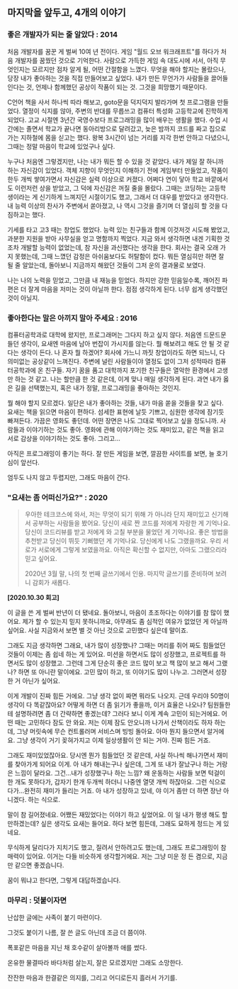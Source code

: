 ## 마지막을 앞두고, 4개의 이야기

### 좋은 개발자가 되는 줄 알았다 : 2014

처음 개발자를 꿈꾼 게 벌써 10여 년 전이다. 게임 "월드 오브 워크래프트"를 하다가 처음 개발자를 꿈꿨던 것으로 기억한다. 사람으로 가득한 게임 속 대도시에 서서, 아직 무엇인지는 모르지만 점차 알게 될, 어떤 간절함을 느꼈다. 무엇을 해야 할지는 몰랐으나, 당장 내가 좋아하는 것을 직접 만들어보고 싶었다. 내가 만든 무언가가 사람들을 끌어들인다는 것, 언제나 함께했던 공상이 작품이 되는 것. 그것을 희망했기 때문이다. 

C언어 책을 사서 하나씩 따라 해보고, goto문을 덕지덕지 발라가며 첫 프로그램을 만들었다. 열정이 식지를 않아, 주변의 반대를 무릅쓰고 컴퓨터 특성화 고등학교에 진학하게 되었다. 고교 시절엔 3년간 국영수보다 프로그래밍을 많이 배우는 생활을 했다. 수업 시간에는 졸면서 학교가 끝나면 동아리방으로 달려갔고, 늦은 밤까지 코드를 짜고 집으로 가는 지하철에 몸을 싣고는 했다. 왕복 3시간이 넘는 거리를 지각 한번 안하고 다녔으니, 그때는 정말 마음이 학교에 있었구나 싶다.

누구나 처음엔 그렇겠지만, 나는 내가 뭐든 할 수 있을 것 같았다. 내가 제일 잘 하니까 하는 자신감이 있었다. 객체 지향이 무엇인지 이해하기 전에 게임부터 만들었고, 작품이 한두 개씩 쌓여가면서 자신감은 실력 이상으로 커졌다. 어쩌다 연이 닿아 학교 바깥에서도 이런저런 상을 받았고, 그 덕에 자신감은 꺼질 줄을 몰랐다. 그때는 코딩하는 고등학생이라는 게 신기하게 느껴지던 시절이기도 했고, 그래서 더 대우를 받았다고 생각한다. 내 능력 이상의 찬사가 주변에서 쏟아졌고, 나 역시 그것을 즐기며 더 열심히 할 것을 다짐하고는 했다. 

기세를 타고 고3 때는 창업도 했었다. 능력 있는 친구들과 함께 이것저것 시도해 봤었고, 과분한 지원을 받아 사무실을 얻고 명함까지 찍었다. 지금 와서 생각하면 내겐 기획한 것조차 개발할 능력이 없었는데, 참 자신을 과신했다는 생각을 한다. 회사는 결국 오래 가지 못했는데, 그때 느꼈던 감정은 아쉬움보다도 허탈함이 컸다. 뭐든 열심히만 하면 잘 될 줄 알았는데, 돌아보니 지금까지 해왔던 것들이 그저 운의 결과물로 보였다.

나는 나의 노력을 믿었고, 그만큼 내 재능을 믿었다. 하지만 강한 믿음일수록, 깨어진 파편은 더 잘게 마음을 저미는 것이 아닐까 한다. 점점 생각하게 된다. 너무 쉽게 생각했던 것이 아닐지.



### 좋아한다는 말은 아끼지 말아 주세요 : 2016

컴퓨터공학과로 대학에 왔지만, 프로그래머는 그다지 하고 싶지 않다. 처음엔 드문드문 들던 생각이, 요새엔 마음에 남아 번잡이 가시지를 않는다. 뭘 해보려고 해도 안 될 것 같다는 생각이 든다. 나 혼자 뭘 하겠어? 회사에 가느니 까짓 창업이라도 하면 되느니, 다 의미없는 공상같이 느껴진다. 주변에 널린 사람들이야 열정도 없이 그저 성적따라 컴퓨터공학과에 온 친구들. 자기 꿈을 품고 대학까지 포기한 친구들은 열악한 환경에서 고생만 하는 것 같고. 나는 할만큼 한 것 같은데, 이게 맞나 매일 생각하게 된다. 과연 내가 옳은 길을 선택했는지, 혹은 내가 정말, 프로그래밍을 좋아하는 것인지.

뭘 해야 할지 모르겠다. 일단은 내가 좋아하는 것들, 내가 마음 쏟을 것들을 찾고 싶다. 요새는 책을 읽으면 마음이 편하다. 섬세한 표현에 날듯 기쁘고, 심원한 생각에 잠기듯 빠져든다. 가끔은 영화도 좋던데. 어떤 장면은 나도 그대로 찍어보고 싶을 정도니까. 사람들과 이야기하는 것도 좋아. 영화에 관해 이야기하는 것도 재미있고, 같은 책을 읽고 서로 감상을 이야기하는 것도 좋아. 그리고...

아직은 프로그래밍이 좋기는 하다. 잘 만든 게임을 보면, 깔끔한 사이트를 보면, 늘 호기심이 앞선다. 

엄두도 나지 않고 두렵지만, 그래도 마음이 간다. 



### "요새는 좀 어떠신가요?" : 2020

> 우아한 테크코스에 와서, 저는 무엇이 되기 위해 가 아니라 단지 재미있고 신기해서 공부하는 사람들을 봤어요. 당신이 새로 짠 코드를 저에게 자랑한 게 기억나요. 당신이 코드리뷰를 받고 저에게 와 고칠 부분을 물었던 게 기억나요. 좋은 방법을 추천받고 당신이 뛰듯 기뻐했던 게 기억나요. 당신에게 나도 그랬을까요. 우리 서로가 서로에게 그렇게 보였을까요. 아직은 확신할 수 없지만, 아마도 그랬으리라 믿고 싶어요.
>
>2020년 3월 말, 나의 첫 번째 글쓰기에서 인용.
> 마지막 글쓰기를 준비하며 보려니 감회가 새롭다.

**[2020.10.30 회고]**

이 글을 쓴 게 벌써 반년이 더 됐네요. 돌아보니, 마음이 초조하다는 이야기를 참 많이 했어요. 제가 할 수 있는지 믿지 못하니까요, 아무래도 좀 심적인 여유가 없었던 게 아닐까 싶어요. 사실 지금와서 보면 별 것 아닌 것으로 고민했다 싶은데 말이죠. 

그래도 지금 생각하면 그래요, 내가 많이 성장했나? 그때는 머리를 쥐어 짜도 힘들었던 것들이 이제는 좀 쉽네 하는 게 있어요. 미션을 하면서도 많이 성장했고, 프로젝트를 하면서도 많이 성장했고. 그런데 그게 단순히 좋은 코드 많이 보고 책 많이 보고 해서 그랬나? 하면 또 아니란 말이에요. 고민 많이 하고, 또 이야기도 많이 나누고. 그러면서 성장한 거 아닌가 싶어요.

이게 개발이 진짜 힘든 거에요. 그냥 생각 없이 짜면 뭐라도 나오지. 근데 우리야 50명이 생각이 다 똑같잖아요? 어떻게 하면 더 좀 읽기가 좋을까, 이거 효율은 나오나? 팀원들한테 설명하려면 좀 더 간략하면 좋겠는데? 그러다 보니 이게 계속 고민이 되는거에요. 어떤 때는 고민하다 잠도 안 와요. 저는 이제 잠도 안오니까 나가서 산책이라도 하자 하는데, 그냥 머릿속에 무슨 컨트롤러며 서비스며 빙빙 돌아요. 아마 뭔지 들으면서 알거에요. 그냥 생각이 거기 꽂혀가지고 이제 일상생활이 안 되는 거야. 진짜 힘든 거죠.

그래도 재미있었잖아요. 당시엔 뭔가 힘들었던 것 같은데, 사실 하나씩 해나가면서 재미를 찾아가게 되어요 이게. 아 내가 해내는구나 싶은데, 그게 또 내가 잘났구나 하는 거랑은 느낌이 달라요. 그건...내가 성장했구나 하는 느낌? 왜 운동하는 사람들 보면 턱걸이 한 개도 못하다가, 갑자기 한개 두개씩 하더니 나중엔 열댓 개씩 하잖아요. 그런 식으로다가...완전히 재미가 들리는 거죠. 아 내가 성장하고 있네, 야 이거 좀만 더 하면 장난 아니겠다. 하는 식으로.

말이 참 길어졌네요. 어쨌든 재밌었다는 이야기 하고 싶었어요. 이 일 내가 평생 해도 할만하겠는데? 싶은 생각도 요새는 들어요. 하다 보면 힘든데, 그래도 묘하게 정드는 게 있네요. 

무식하게 달리다가 지치기도 했고, 질려서 안하려고도 했는데, 그래도 프로그래밍이 참 매력이 있어요. 이거는 다들 비슷하게 생각할거에요. 저는 그냥 미운 정 든 겸으로, 지금만 같으면 좋겠습니다. 

꿈이 뭐냐고 한다면, 그렇게 대답하겠습니다.



### 마무리 : 덧붙이자면

난삽한 글에는 사족이 붙기 마련이다. 

그것도 붙이기 나름, 잘 쓴 글도 아닌데 조금 더 쯤이야.

폭포같은 마음을 지닌 채 
호수같이 살아볼까 애를 썼다.

온유한 물결따라 바다처럼 살는지,
잘은 모르겠지만 그래도 소망한다.

잔잔한 마음과 한결같은 의지를,
그리고 어디로든지 흘러서 가기를.
